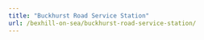 ```yaml
---
title: "Buckhurst Road Service Station"
url: /bexhill-on-sea/buckhurst-road-service-station/
---
```

